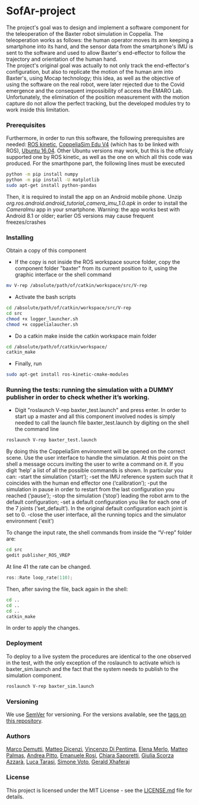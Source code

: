 # SofAr-project
The project's goal was to design and implement a software component for the teleoperation of the Baxter robot simulation in Coppelia. The teleoperation works as follows: the human operator moves its arm keeping a smartphone into its hand, and the sensor data from the smartphone's IMU is sent to the software and used to allow Baxter's end-effector to follow the trajectory and orientation of the human hand.  
The project's original goal was actually to not only track the end-effector's configuration, but also to replicate the motion of the human arm into Baxter's, using Mocap technology; this idea, as well as the objective of using the software on the real robot, were later rejected due to the Covid emergence and the consequent impossibility of access the EMARO Lab.  
Unfortunately, the elimination of the position measurement with the motion capture do not allow the perfect tracking, but the developed modules try to work inside this limitation.  

### Prerequisites

Furthermore, in order to run this software, the following prerequisites are needed:
[ROS kinetic](http://wiki.ros.org/kinetic/Installation/Ubuntu), [CoppeliaSim Edu V4](https://www.coppeliarobotics.com/helpFiles/en/ros1Tutorial.htm) (which has to be linked with ROS), [Ubuntu 16.04](https://releases.ubuntu.com/16.04/).
Other Ubuntu versions may work, but this is the offcialy supported one by ROS kinetic, as well as the one on which all this code was produced.
For the smarthpone part, the following lines must be executed

```sh
python -m pip install numpy
python -m pip install -U matplotlib
sudo apt-get install python-pandas
```

Then, it is required to install the app on an Android mobile phone. Unzip *org.ros.android.android_tutorial_camera_imu_1.0.apk* in order to install the *CameraImu* app in your smartphone. Warning: the app works best with Android 8.1 or older; earlier OS versions may cause frequent freezes/crashes

### Installing

Obtain a copy of this component 
- If the copy is not inside the ROS workspace source folder, copy the component folder "baxter" from its current position to it, using the graphic interface or the shell command

```sh
mv V-rep /absolute/path/of/catkin/workspace/src/V-rep
```
- Activate the bash scripts

```sh
cd /absolute/path/of/catkin/workspace/src/V-rep
cd src
chmod +x logger_launcher.sh
chmod +x coppelialaucher.sh
```

- Do a catkin make inside the catkin workspace main folder

```sh
cd /absolute/path/of/catkin/workspace/
catkin_make
```
- Finally, run

```sh
sudo apt-get install ros-kinetic-cmake-modules
```


### Running the tests: running the simulation with a DUMMY publisher in order to check whether it’s working.

- Digit "roslaunch V-rep baxter_test.launch" and press enter.
In order to start up a master and all this component involved nodes is simply needed to call the launch file baxter_test.launch by digiting on the shell the command line

```sh
roslaunch V-rep baxter_test.launch
```

By doing this the CoppeliaSim environment will be opened on the correct scene.
Use the user interface to handle the simulation. At this point on the shell a message occurs inviting the user to write a command on it. If you digit ‘help’ a list of all the possible commands is shown. In particular you can:
	-start the simulation (‘start’);
	-set the IMU reference system such that it coincides with the human end effector one (‘calibration’);
	-put the simulation in pause in order to restart from the last configuration you reached (‘pause’);
	-stop the simulation (‘stop’) leading the robot arm to the default configuration;
	-set a default configuration you like for each one of the 7 joints (‘set_default’). In the original default configuration each joint 		 is set to 0.
	-close the user interface, all the running topics and the simulator environment ('exit')

To change the input rate, the shell commands from inside the “V-rep” folder are:


```sh
cd src
gedit publisher_ROS_VREP
```

At line 41 the rate can be changed.

```cpp
ros::Rate loop_rate(110);
```

Then, after saving the file, back again in the shell:

```sh
cd ..
cd ..
cd ..
catkin_make
```

In order to apply the changes.


### Deployment

To deploy to a live system the procedures are identical to the one observed in the test, with the only exception of the roslaunch to activate which is baxter_sim.launch and the fact that the system needs to publish to the simulation component.

```sh
roslaunch V-rep baxter_sim.launch
```


### Versioning

We use [SemVer](http://semver.org/) for versioning. For the versions available, see the [tags on this repository](https://github.com/your/project/tags). 


### Authors

[Marco Demutti](https://github.com/marcodemutti), [Matteo Dicenzi](https://github.com/mattedicenzi), [Vincenzo Di Pentima](https://github.com/VinDp), [Elena Merlo](https://github.com/RobElena), [Matteo Palmas](https://github.com/Matt98x), [Andrea Pitto](https://github.com/andreabradpitto), [Emanuele Rosi](https://github.com/emanuelericcardo), [Chiara Saporetti](https://github.com/ChiaraSapo), [Giulia Scorza Azzarà](https://github.com/Giulia24091997), [Luca Tarasi](https://github.com/LucaTars), [Simone Voto](https://github.com/Cavalletta98), [Gerald Xhaferaj](https://github.com/Geraldone)


### License

This project is licensed under the MIT License - see the [LICENSE.md](LICENSE.md) file for details.
